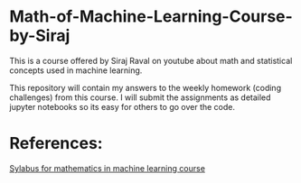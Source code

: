 # Math-of-Machine-Learning-Course-by-Siraj
This is a course offered by Siraj Raval on youtube about math and statistical concepts used in machine learning. 

This repository will contain my answers to the weekly homework (coding challenges) from this course. I will submit the assignments as detailed jupyter notebooks so its easy for others to go over the code. 

# References:
[Sylabus for mathematics in machine learning course](https://github.com/llSourcell/The_Math_of_Intelligence)

